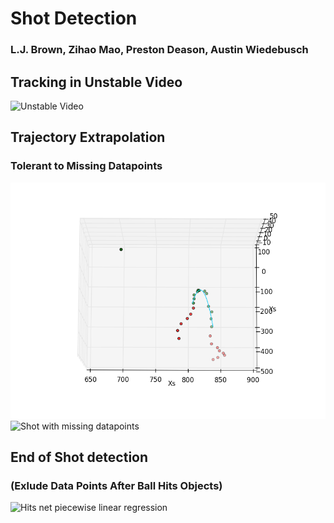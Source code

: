 # Shot Detection
### L.J. Brown, Zihao Mao, Preston Deason, Austin Wiedebusch

## Tracking in Unstable Video
![Unstable Video](shot_1.gif)

## Trajectory Extrapolation
### Tolerant to Missing Datapoints
![Trajectory](shot_2.png)
![Shot with missing datapoints](shot_2.gif)

## End of Shot detection 
### (Exlude Data Points After Ball Hits Objects)
![Hits net piecewise linear regression](shot_16.gif)
